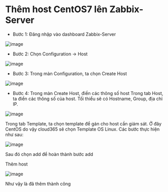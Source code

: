 # Thêm host CentOS7 lên Zabbix-Server

- Bước 1: Đăng nhập vào dashboard Zabbix-Server

![image](https://user-images.githubusercontent.com/105496635/189573087-d088bbe8-5c55-41c8-b9ad-a144dd1b674e.png)


- Bước 2: Chọn Configuration -> Host


![image](https://user-images.githubusercontent.com/105496635/189573430-e9a65095-350a-4609-ae20-cbf75c3cb30f.png)


- Bước 3: Trong màn Configuration, ta chọn Create Host

![image](https://user-images.githubusercontent.com/105496635/189574091-b4960e03-4563-4df1-a6a8-0fe0363585fa.png)


- Bước 4: Trong màn Create Host, điền các thông số host
Trong tab Host, ta điền các thông số của host. Tối thiểu sẽ có Hostname, Group, địa chỉ IP.

![image](https://user-images.githubusercontent.com/105496635/189574800-6575f478-419f-4306-a495-71a48dcc7677.png)


Trong tab Template, ta chọn template để gán cho host cần giám sát. Ở đây CentOS do vậy cloud365 sẽ chọn Template OS Linux. Các bước thực hiện như sau:



![image](https://user-images.githubusercontent.com/105496635/189574948-94d7ca60-f82e-4ed3-a8b4-9118498a0ed1.png)


Sau đó chọn add để hoàn thành bước add

Thêm host

![image](https://user-images.githubusercontent.com/105496635/189575013-38ae11df-ddb8-47d2-8413-008ae2c548dd.png)

Như vậy là đã thêm thành công






























